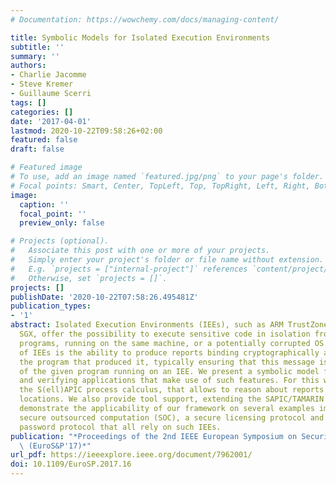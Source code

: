 ```yaml
---
# Documentation: https://wowchemy.com/docs/managing-content/

title: Symbolic Models for Isolated Execution Environments
subtitle: ''
summary: ''
authors:
- Charlie Jacomme
- Steve Kremer
- Guillaume Scerri
tags: []
categories: []
date: '2017-04-01'
lastmod: 2020-10-22T09:58:26+02:00
featured: false
draft: false

# Featured image
# To use, add an image named `featured.jpg/png` to your page's folder.
# Focal points: Smart, Center, TopLeft, Top, TopRight, Left, Right, BottomLeft, Bottom, BottomRight.
image:
  caption: ''
  focal_point: ''
  preview_only: false

# Projects (optional).
#   Associate this post with one or more of your projects.
#   Simply enter your project's folder or file name without extension.
#   E.g. `projects = ["internal-project"]` references `content/project/deep-learning/index.md`.
#   Otherwise, set `projects = []`.
projects: []
publishDate: '2020-10-22T07:58:26.495481Z'
publication_types:
- '1'
abstract: Isolated Execution Environments (IEEs), such as ARM TrustZone and Intel
  SGX, offer the possibility to execute sensitive code in isolation from other malicious
  programs, running on the same machine, or a potentially corrupted OS. A key feature
  of IEEs is the ability to produce reports binding cryptographically a message to
  the program that produced it, typically ensuring that this message is the result
  of the given program running on an IEE. We present a symbolic model for specifying
  and verifying applications that make use of such features. For this we introduce
  the S(ell)APIC process calculus, that allows to reason about reports issued at given
  locations. We also provide tool support, extending the SAPIC/TAMARIN toolchain and
  demonstrate the applicability of our framework on several examples implementing
  secure outsourced computation (SOC), a secure licensing protocol and a one-time
  password protocol that all rely on such IEEs.
publication: "*Proceedings of the 2nd IEEE European Symposium on Security and Privacy\
  \ (EuroS&P'17)*"
url_pdf: https://ieeexplore.ieee.org/document/7962001/
doi: 10.1109/EuroSP.2017.16
---
```

